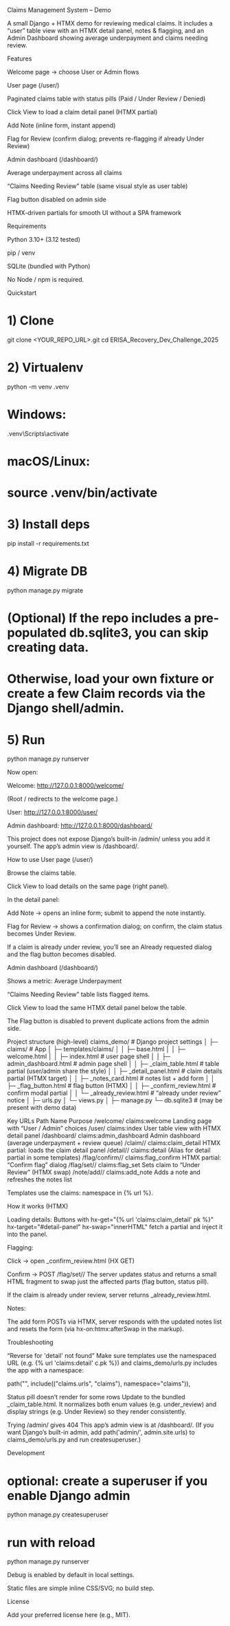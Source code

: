Claims Management System – Demo

A small Django + HTMX demo for reviewing medical claims.
It includes a “user” table view with an HTMX detail panel, notes & flagging, and an Admin Dashboard showing average underpayment and claims needing review.

Features

Welcome page → choose User or Admin flows

User page (/user/)

Paginated claims table with status pills (Paid / Under Review / Denied)

Click View to load a claim detail panel (HTMX partial)

Add Note (inline form, instant append)

Flag for Review (confirm dialog; prevents re-flagging if already Under Review)

Admin dashboard (/dashboard/)

Average underpayment across all claims

“Claims Needing Review” table (same visual style as user table)

Flag button disabled on admin side

HTMX-driven partials for smooth UI without a SPA framework

Requirements

Python 3.10+ (3.12 tested)

pip / venv

SQLite (bundled with Python)

No Node / npm is required.

Quickstart
# 1) Clone
git clone <YOUR_REPO_URL>.git
cd ERISA_Recovery_Dev_Challenge_2025

# 2) Virtualenv
python -m venv .venv
# Windows:
.venv\Scripts\activate
# macOS/Linux:
# source .venv/bin/activate

# 3) Install deps
pip install -r requirements.txt

# 4) Migrate DB
python manage.py migrate

# (Optional) If the repo includes a pre-populated db.sqlite3, you can skip creating data.
# Otherwise, load your own fixture or create a few Claim records via the Django shell/admin.

# 5) Run
python manage.py runserver


Now open:

Welcome: http://127.0.0.1:8000/welcome/

(Root / redirects to the welcome page.)

User: http://127.0.0.1:8000/user/

Admin dashboard: http://127.0.0.1:8000/dashboard/

This project does not expose Django’s built-in /admin/ unless you add it yourself.
The app’s admin view is /dashboard/.

How to use
User page (/user/)

Browse the claims table.

Click View to load details on the same page (right panel).

In the detail panel:

Add Note → opens an inline form; submit to append the note instantly.

Flag for Review → shows a confirmation dialog; on confirm, the claim status becomes Under Review.

If a claim is already under review, you’ll see an Already requested dialog and the flag button becomes disabled.

Admin dashboard (/dashboard/)

Shows a metric: Average Underpayment

“Claims Needing Review” table lists flagged items.

Click View to load the same HTMX detail panel below the table.

The Flag button is disabled to prevent duplicate actions from the admin side.

Project structure (high-level)
claims_demo/                 # Django project settings
│
├─ claims/                   # App
│  ├─ templates/claims/
│  │  ├─ base.html
│  │  ├─ welcome.html
│  │  ├─ index.html                  # user page shell
│  │  ├─ admin_dashboard.html        # admin page shell
│  │  ├─ _claim_table.html           # table partial (user/admin share the style)
│  │  ├─ _detail_panel.html          # claim details partial (HTMX target)
│  │  ├─ _notes_card.html            # notes list + add form
│  │  ├─ _flag_button.html           # flag button (HTMX)
│  │  ├─ _confirm_review.html        # confirm modal partial
│  │  └─ _already_review.html        # “already under review” notice
│  ├─ urls.py
│  └─ views.py
│
├─ manage.py
└─ db.sqlite3                # (may be present with demo data)

Key URLs
Path	Name	Purpose
/welcome/	claims:welcome	Landing page with “User / Admin” choices
/user/	claims:index	User table view with HTMX detail panel
/dashboard/	claims:admin_dashboard	Admin dashboard (average underpayment + review queue)
/claim/<pk>/	claims:claim_detail	HTMX partial: loads the claim detail panel
/detail/<pk>/	claims:detail	(Alias for detail partial in some templates)
/flag/confirm/<pk>/	claims:flag_confirm	HTMX partial: “Confirm flag” dialog
/flag/set/<pk>/	claims:flag_set	Sets claim to “Under Review” (HTMX swap)
/note/add/<pk>/	claims:add_note	Adds a note and refreshes the notes list

Templates use the claims: namespace in {% url %}.

How it works (HTMX)

Loading details:
Buttons with hx-get="{% url 'claims:claim_detail' pk %}" hx-target="#detail-panel" hx-swap="innerHTML" fetch a partial and inject it into the panel.

Flagging:

Click → open _confirm_review.html (HX GET)

Confirm → POST /flag/set/<pk>/
The server updates status and returns a small HTML fragment to swap just the affected parts (flag button, status pill).

If the claim is already under review, server returns _already_review.html.

Notes:

The add form POSTs via HTMX, server responds with the updated notes list and resets the form (via hx-on:htmx:afterSwap in the markup).

Troubleshooting

“Reverse for 'detail' not found”
Make sure templates use the namespaced URL (e.g. {% url 'claims:detail' c.pk %}) and claims_demo/urls.py includes the app with a namespace:

path("", include(("claims.urls", "claims"), namespace="claims")),


Status pill doesn’t render for some rows
Update to the bundled _claim_table.html. It normalizes both enum values (e.g. under_review) and display strings (e.g. Under Review) so they render consistently.

Trying /admin/ gives 404
This app’s admin view is at /dashboard/.
(If you want Django’s built-in admin, add path('admin/', admin.site.urls) to claims_demo/urls.py and run createsuperuser.)

Development
# optional: create a superuser if you enable Django admin
python manage.py createsuperuser

# run with reload
python manage.py runserver


Debug is enabled by default in local settings.

Static files are simple inline CSS/SVG; no build step.

License

Add your preferred license here (e.g., MIT).
